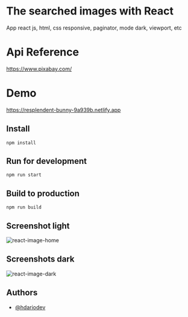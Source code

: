 # The searched images with React

App react js, html, css responsive, paginator, mode dark, viewport, etc

# Api Reference

https://www.pixabay.com/

# Demo 

https://resplendent-bunny-9a939b.netlify.app

## Install

```
npm install
```

## Run for development

```
npm run start
```

## Build to production

```
npm run build
```

## Screenshot  light

![react-image-home](https://user-images.githubusercontent.com/63020855/187106539-25f32824-a167-4da0-aa80-9df4c587d72f.png)


## Screenshots dark

![react-image-dark](https://user-images.githubusercontent.com/63020855/187106594-33763816-5ffd-411c-8eb5-d34c87db40c6.png)

## Authors

- [@hdariodev](https://www.hdariodev.com)
